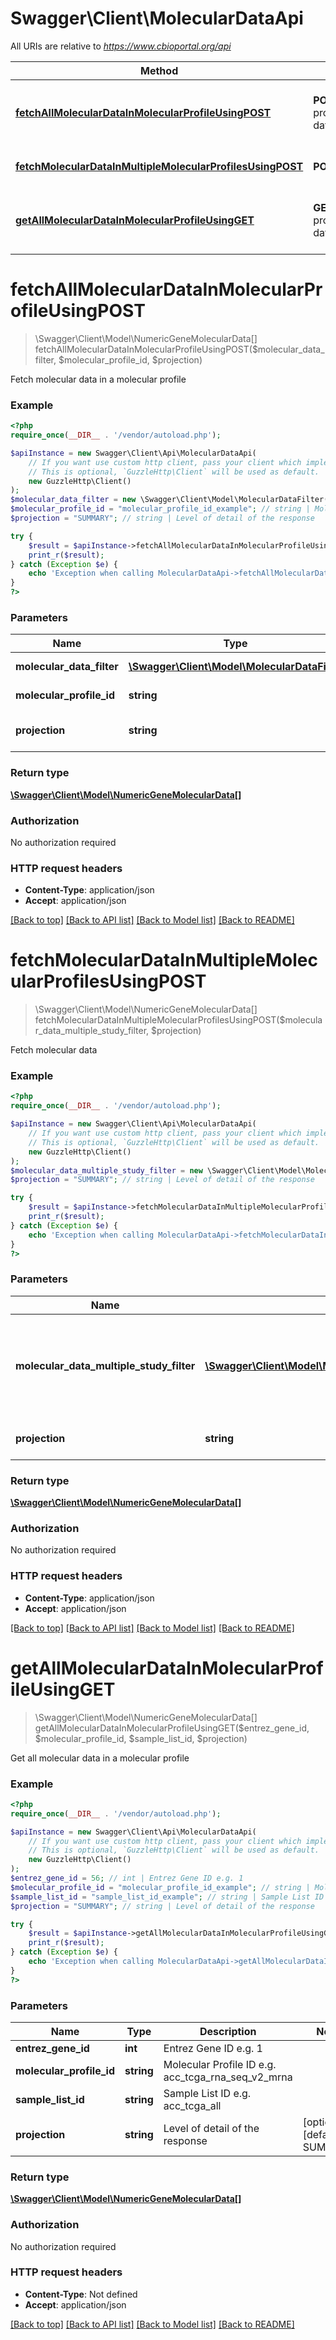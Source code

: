 # Swagger\Client\MolecularDataApi

All URIs are relative to *https://www.cbioportal.org/api*

Method | HTTP request | Description
------------- | ------------- | -------------
[**fetchAllMolecularDataInMolecularProfileUsingPOST**](MolecularDataApi.md#fetchAllMolecularDataInMolecularProfileUsingPOST) | **POST** /molecular-profiles/{molecularProfileId}/molecular-data/fetch | Fetch molecular data in a molecular profile
[**fetchMolecularDataInMultipleMolecularProfilesUsingPOST**](MolecularDataApi.md#fetchMolecularDataInMultipleMolecularProfilesUsingPOST) | **POST** /molecular-data/fetch | Fetch molecular data
[**getAllMolecularDataInMolecularProfileUsingGET**](MolecularDataApi.md#getAllMolecularDataInMolecularProfileUsingGET) | **GET** /molecular-profiles/{molecularProfileId}/molecular-data | Get all molecular data in a molecular profile


# **fetchAllMolecularDataInMolecularProfileUsingPOST**
> \Swagger\Client\Model\NumericGeneMolecularData[] fetchAllMolecularDataInMolecularProfileUsingPOST($molecular_data_filter, $molecular_profile_id, $projection)

Fetch molecular data in a molecular profile

### Example
```php
<?php
require_once(__DIR__ . '/vendor/autoload.php');

$apiInstance = new Swagger\Client\Api\MolecularDataApi(
    // If you want use custom http client, pass your client which implements `GuzzleHttp\ClientInterface`.
    // This is optional, `GuzzleHttp\Client` will be used as default.
    new GuzzleHttp\Client()
);
$molecular_data_filter = new \Swagger\Client\Model\MolecularDataFilter(); // \Swagger\Client\Model\MolecularDataFilter | List of Sample IDs/Sample List ID and Entrez Gene IDs
$molecular_profile_id = "molecular_profile_id_example"; // string | Molecular Profile ID e.g. acc_tcga_rna_seq_v2_mrna
$projection = "SUMMARY"; // string | Level of detail of the response

try {
    $result = $apiInstance->fetchAllMolecularDataInMolecularProfileUsingPOST($molecular_data_filter, $molecular_profile_id, $projection);
    print_r($result);
} catch (Exception $e) {
    echo 'Exception when calling MolecularDataApi->fetchAllMolecularDataInMolecularProfileUsingPOST: ', $e->getMessage(), PHP_EOL;
}
?>
```

### Parameters

Name | Type | Description  | Notes
------------- | ------------- | ------------- | -------------
 **molecular_data_filter** | [**\Swagger\Client\Model\MolecularDataFilter**](../Model/MolecularDataFilter.md)| List of Sample IDs/Sample List ID and Entrez Gene IDs |
 **molecular_profile_id** | **string**| Molecular Profile ID e.g. acc_tcga_rna_seq_v2_mrna |
 **projection** | **string**| Level of detail of the response | [optional] [default to SUMMARY]

### Return type

[**\Swagger\Client\Model\NumericGeneMolecularData[]**](../Model/NumericGeneMolecularData.md)

### Authorization

No authorization required

### HTTP request headers

 - **Content-Type**: application/json
 - **Accept**: application/json

[[Back to top]](#) [[Back to API list]](../../README.md#documentation-for-api-endpoints) [[Back to Model list]](../../README.md#documentation-for-models) [[Back to README]](../../README.md)

# **fetchMolecularDataInMultipleMolecularProfilesUsingPOST**
> \Swagger\Client\Model\NumericGeneMolecularData[] fetchMolecularDataInMultipleMolecularProfilesUsingPOST($molecular_data_multiple_study_filter, $projection)

Fetch molecular data

### Example
```php
<?php
require_once(__DIR__ . '/vendor/autoload.php');

$apiInstance = new Swagger\Client\Api\MolecularDataApi(
    // If you want use custom http client, pass your client which implements `GuzzleHttp\ClientInterface`.
    // This is optional, `GuzzleHttp\Client` will be used as default.
    new GuzzleHttp\Client()
);
$molecular_data_multiple_study_filter = new \Swagger\Client\Model\MolecularDataMultipleStudyFilter(); // \Swagger\Client\Model\MolecularDataMultipleStudyFilter | List of Molecular Profile ID and Sample ID pairs or List of MolecularProfile IDs and Entrez Gene IDs
$projection = "SUMMARY"; // string | Level of detail of the response

try {
    $result = $apiInstance->fetchMolecularDataInMultipleMolecularProfilesUsingPOST($molecular_data_multiple_study_filter, $projection);
    print_r($result);
} catch (Exception $e) {
    echo 'Exception when calling MolecularDataApi->fetchMolecularDataInMultipleMolecularProfilesUsingPOST: ', $e->getMessage(), PHP_EOL;
}
?>
```

### Parameters

Name | Type | Description  | Notes
------------- | ------------- | ------------- | -------------
 **molecular_data_multiple_study_filter** | [**\Swagger\Client\Model\MolecularDataMultipleStudyFilter**](../Model/MolecularDataMultipleStudyFilter.md)| List of Molecular Profile ID and Sample ID pairs or List of MolecularProfile IDs and Entrez Gene IDs |
 **projection** | **string**| Level of detail of the response | [optional] [default to SUMMARY]

### Return type

[**\Swagger\Client\Model\NumericGeneMolecularData[]**](../Model/NumericGeneMolecularData.md)

### Authorization

No authorization required

### HTTP request headers

 - **Content-Type**: application/json
 - **Accept**: application/json

[[Back to top]](#) [[Back to API list]](../../README.md#documentation-for-api-endpoints) [[Back to Model list]](../../README.md#documentation-for-models) [[Back to README]](../../README.md)

# **getAllMolecularDataInMolecularProfileUsingGET**
> \Swagger\Client\Model\NumericGeneMolecularData[] getAllMolecularDataInMolecularProfileUsingGET($entrez_gene_id, $molecular_profile_id, $sample_list_id, $projection)

Get all molecular data in a molecular profile

### Example
```php
<?php
require_once(__DIR__ . '/vendor/autoload.php');

$apiInstance = new Swagger\Client\Api\MolecularDataApi(
    // If you want use custom http client, pass your client which implements `GuzzleHttp\ClientInterface`.
    // This is optional, `GuzzleHttp\Client` will be used as default.
    new GuzzleHttp\Client()
);
$entrez_gene_id = 56; // int | Entrez Gene ID e.g. 1
$molecular_profile_id = "molecular_profile_id_example"; // string | Molecular Profile ID e.g. acc_tcga_rna_seq_v2_mrna
$sample_list_id = "sample_list_id_example"; // string | Sample List ID e.g. acc_tcga_all
$projection = "SUMMARY"; // string | Level of detail of the response

try {
    $result = $apiInstance->getAllMolecularDataInMolecularProfileUsingGET($entrez_gene_id, $molecular_profile_id, $sample_list_id, $projection);
    print_r($result);
} catch (Exception $e) {
    echo 'Exception when calling MolecularDataApi->getAllMolecularDataInMolecularProfileUsingGET: ', $e->getMessage(), PHP_EOL;
}
?>
```

### Parameters

Name | Type | Description  | Notes
------------- | ------------- | ------------- | -------------
 **entrez_gene_id** | **int**| Entrez Gene ID e.g. 1 |
 **molecular_profile_id** | **string**| Molecular Profile ID e.g. acc_tcga_rna_seq_v2_mrna |
 **sample_list_id** | **string**| Sample List ID e.g. acc_tcga_all |
 **projection** | **string**| Level of detail of the response | [optional] [default to SUMMARY]

### Return type

[**\Swagger\Client\Model\NumericGeneMolecularData[]**](../Model/NumericGeneMolecularData.md)

### Authorization

No authorization required

### HTTP request headers

 - **Content-Type**: Not defined
 - **Accept**: application/json

[[Back to top]](#) [[Back to API list]](../../README.md#documentation-for-api-endpoints) [[Back to Model list]](../../README.md#documentation-for-models) [[Back to README]](../../README.md)

